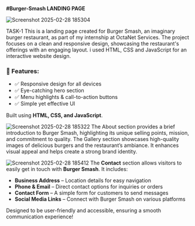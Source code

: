 **#Burger-Smash LANDING PAGE**

![Screenshot 2025-02-28 185304](https://github.com/user-attachments/assets/3f4bbbe9-f3b9-4d5e-b868-7d06bbaefc9b)

TASK-1 
This is a landing page created for Burger Smash, an imaginary burger restaurant, as part of my internship at OctaNet Services. The project focuses on a clean and responsive design, showcasing the restaurant's offerings with an engaging layout. i used HTML, CSS and JavaScript for an interactive website design.

### 🔹 Features:  
- ✅ Responsive design for all devices  
- ✅ Eye-catching hero section  
- ✅ Menu highlights & call-to-action buttons  
- ✅ Simple yet effective UI  

Built using **HTML, CSS, and JavaScript**.  


![Screenshot 2025-02-28 185322](https://github.com/user-attachments/assets/95da04e2-9f62-4d52-bedd-af8d5a9c228a)
The About section provides a brief introduction to Burger Smash, highlighting its unique selling points, mission, and commitment to quality. 
The Gallery section showcases high-quality images of delicious burgers and the restaurant’s ambiance. It enhances visual appeal and helps create a strong brand identity.


![Screenshot 2025-02-28 185412](https://github.com/user-attachments/assets/f951823d-a7c6-4d44-8b6e-946d62838ece)
The **Contact** section allows visitors to easily get in touch with **Burger Smash**. It includes:  

- **Business Address** – Location details for easy navigation  
- **Phone & Email** – Direct contact options for inquiries or orders  
- **Contact Form** – A simple form for customers to send messages  
- **Social Media Links** – Connect with Burger Smash on various platforms  

Designed to be user-friendly and accessible, ensuring a smooth communication experience!
